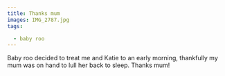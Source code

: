 ```yaml
---
title: Thanks mum
images: IMG_2787.jpg
tags:

  - baby roo
---
```

Baby roo decided to treat me and Katie to an early morning, thankfully my mum was on hand to lull her back to sleep. Thanks mum!